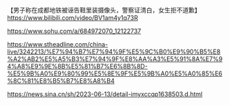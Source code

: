【男子称在成都地铁被诬告鞋里装摄像头，警察证清白，女生拒不道歉】 https://www.bilibili.com/video/BV1am4y1q73R

https://www.sohu.com/a/684972070_12122737

https://www.stheadline.com/china-live/3242213/%E7%94%B7%E7%94%9F%E5%9C%B0%E9%90%B5%E8%A2%AB2%E5%A5%B3%E7%94%9F%E8%AA%A3%E5%91%8A%E7%94%A8%E9%9E%8B%E5%81%B7%E6%8B%8D-%E5%9B%A0%E9%80%99%E5%8E%9F%E5%9B%A0%E5%A0%85%E6%8C%81%E8%B5%B7%E8%A8%B4

https://news.sina.cn/sh/2023-06-13/detail-imyxccqp1638503.d.html
